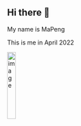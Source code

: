 ## Hi there 👋

<!--

**Here are some ideas to get you started:**

🙋‍♀️ A short introduction - what is your organization all about?
🌈 Contribution guidelines - how can the community get involved?
👩‍💻 Useful resources - where can the community find your docs? Is there anything else the community should know?
🍿 Fun facts - what does your team eat for breakfast?
🧙 Remember, you can do mighty things with the power of [Markdown](https://docs.github.com/github/writing-on-github/getting-started-with-writing-and-formatting-on-github/basic-writing-and-formatting-syntax)
-->

My name is MaPeng


This is me in April 2022

<img src="https://user-images.githubusercontent.com/56461028/164953287-303abd6d-620f-4dc4-a7eb-f60636065110.jpg" width="20%" height="20%" alt="image">
